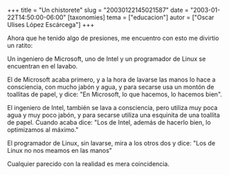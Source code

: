 +++
title = "Un chistorete"
slug = "20030122145021587"
date = "2003-01-22T14:50:00-06:00"
[taxonomies]
tema = ["educacion"]
autor = ["Oscar Ulises López Escárcega"]
+++

Ahora que he tenido algo de presiones, me encuentro con esto me divirtio
un ratito:

Un ingeniero de Microsoft, uno de Intel y un programador de Linux se
encuentran en el lavabo.

El de Microsoft acaba primero, y a la hora de lavarse las manos lo hace
a consciencia, con mucho jabón y agua, y para secarse usa un montón de
toallitas de papel, y dice: "En Microsoft, lo que hacemos, lo hacemos
bien".

El ingeniero de Intel, también se lava a consciencia, pero utiliza muy
poca agua y muy poco jabón, y para secarse utiliza una esquinita de una
toallita de papel. Cuando acaba dice: "Los de Intel, además de hacerlo
bien, lo optimizamos al máximo."

El programador de Linux, sin lavarse, mira a los otros dos y dice: "Los
de Linux no nos meamos en las manos"

Cualquier parecido con la realidad es mera coincidencia.
